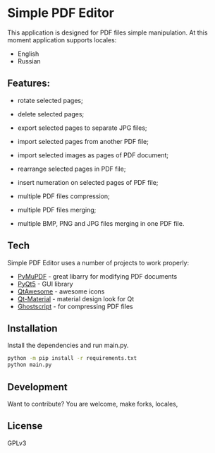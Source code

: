 # Simple PDF Editor

This application is designed for PDF files simple manipulation.
At this moment application supports locales:
- English
- Russian

## Features:

- rotate selected pages;

- delete selected pages;

- export selected pages to separate JPG files;

- import selected pages from another PDF file;

- import selected images as pages of PDF document;

- rearrange selected pages in PDF file;

- insert numeration on selected pages of PDF file;

- multiple PDF files compression;

- multiple PDF files merging;

- multiple BMP, PNG and JPG files merging in one PDF file.

## Tech

Simple PDF Editor uses a number of projects to work properly:

- [PyMuPDF](https://github.com/pymupdf/PyMuPDF) - great libarry for modifying PDF documents
- [PyQt5](https://www.riverbankcomputing.com/software/pyqt/) - GUI library
- [QtAwesome](https://github.com/spyder-ide/qtawesome) - awesome icons
- [Qt-Material](https://pypi.org/project/qt-material/) - material design look for Qt
- [Ghostscript](https://www.ghostscript.com/) - for compressing PDF files

## Installation

Install the dependencies and run main.py.

```sh
python -m pip install -r requirements.txt
python main.py
```

## Development

Want to contribute? You are welcome, make forks, locales,

## License

GPLv3


